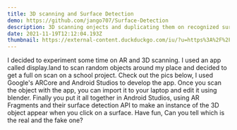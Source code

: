 ```yaml
---
title: 3D scanning and Surface Detection
demo: https://github.com/jango707/Surface-Detection
description: 3D scanning onjects and duplicating them on recognized surfaces
date: 2021-11-19T12:12:04.193Z
thumbnail: https://external-content.duckduckgo.com/iu/?u=https%3A%2F%2Fwww.andreasjakl.com%2Fwp-content%2Fuploads%2F2017%2F11%2FARCore-Brain.jpg&f=1&nofb=1
---
```

I decided to experiment some time on AR and 3D scanning. I used an app called display.land to scan random objects around my place and decided to get a full on scan on a school project. Check out the pics below, I used Google's ARCore and Android Studios to develop the app. Once you scan the object with the app, you can import it to your laptop and edit it using blender. Finally you put it all together in Android Studios, using AR Fragments and their surface detection API to make an instance of the 3D object appear when you click on a surface. Have fun, Can you tell which is the real and the fake one?